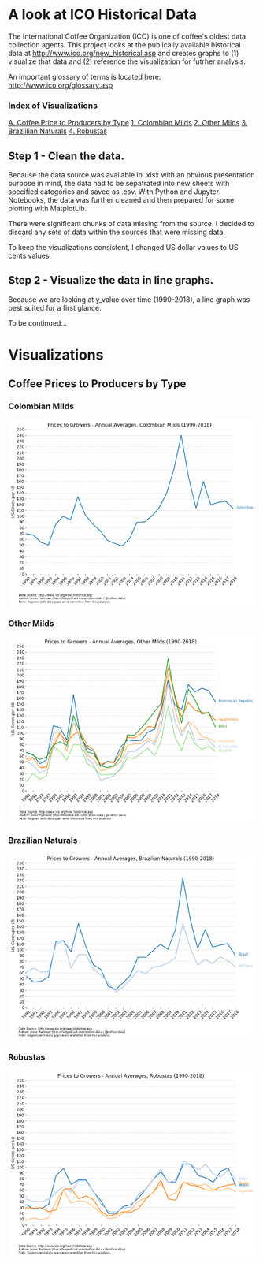 # A look at ICO Historical Data
The International Coffee Organization (ICO) is one of coffee's oldest data collection agents. This project looks at the publically available historical data at http://www.ico.org/new_historical.asp and creates graphs to (1) visualize that data and (2) reference the visualization for futrher analysis.

An important glossary of terms is located here: http://www.ico.org/glossary.asp

### Index of Visualizations
[A. Coffee Price to Producers by Type](#Coffee-Prices-to-Producers-by-Type)
  [1. Colombian Milds](#colombian-milds)
  [2. Other Milds](#other-milds)
  [3. Brazlilian Naturals](#brazilian-naturals)
  [4. Robustas](#robustas)

## Step 1 - Clean the data.
Because the data source was available in .xlsx with an obvious presentation purpose in mind, the data had to be sepatrated into new sheets with specified categories and saved as .csv. With Python and Jupyter Notebooks, the data was further cleaned and then prepared for some plotting with MatplotLib.

There were significant chunks of data missing from the source. I decided to discard any sets of data within the sources that were missing data.

To keep the visualizations consistent, I changed US dollar values to US cents values.

## Step 2 - Visualize the data in line graphs.
Because we are looking at y_value over time (1990-2018), a line graph was best suited for a first glance. 

To be continued...

# Visualizations

## Coffee Prices to Producers by Type

### Colombian Milds
![](Farmgate_Data/output_files/colombian-milds-1990-2018.png)

### Other Milds
![](Farmgate_Data/output_files/other-milds-1990-2018.png)

### Brazilian Naturals
![](Farmgate_Data/output_files/brazilian-naturals-1990-2018.png)

### Robustas
![](Farmgate_Data/output_files/robustas-1990-2018.png)
